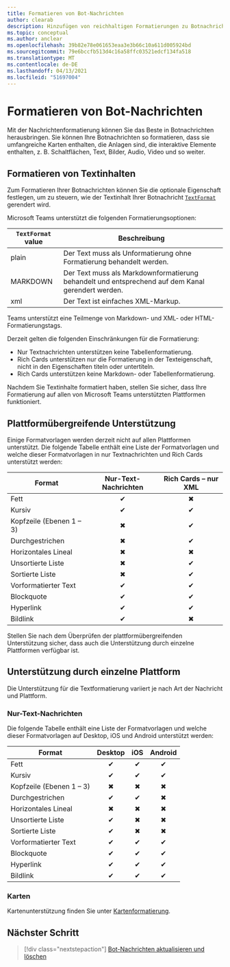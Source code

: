 ```yaml
---
title: Formatieren von Bot-Nachrichten
author: clearab
description: Hinzufügen von reichhaltigen Formatierungen zu Botnachrichten
ms.topic: conceptual
ms.author: anclear
ms.openlocfilehash: 39b82e78e061653eaa3e3b66c10a611d005924bd
ms.sourcegitcommit: 79e6bccfb513d4c16a58ffc03521edcf134fa518
ms.translationtype: MT
ms.contentlocale: de-DE
ms.lasthandoff: 04/13/2021
ms.locfileid: "51697004"
---
```

# <a name="format-your-bot-messages"></a>Formatieren von Bot-Nachrichten

Mit der Nachrichtenformatierung können Sie das Beste in Botnachrichten herausbringen. Sie können Ihre Botnachrichten so formatieren, dass sie umfangreiche Karten enthalten, die Anlagen sind, die interaktive Elemente enthalten, z. B. Schaltflächen, Text, Bilder, Audio, Video und so weiter.

## <a name="format-text-content"></a>Formatieren von Textinhalten

Zum Formatieren Ihrer Botnachrichten können Sie die optionale Eigenschaft festlegen, um zu steuern, wie der Textinhalt Ihrer Botnachricht [`TextFormat`](/bot-framework/dotnet/bot-builder-dotnet-create-messages#customizing-a-message) gerendert wird.

Microsoft Teams unterstützt die folgenden Formatierungsoptionen:

| `TextFormat` value | Beschreibung |
| --- | --- |
| plain | Der Text muss als Unformatierung ohne Formatierung behandelt werden.|
| MARKDOWN | Der Text muss als Markdownformatierung behandelt und entsprechend auf dem Kanal gerendert werden. |
| xml | Der Text ist einfaches XML-Markup. |

Teams unterstützt eine Teilmenge von Markdown- und XML- oder HTML-Formatierungstags.

Derzeit gelten die folgenden Einschränkungen für die Formatierung:

* Nur Textnachrichten unterstützen keine Tabellenformatierung.
* Rich Cards unterstützen nur die Formatierung in der Texteigenschaft, nicht in den Eigenschaften titeln oder untertiteln.
* Rich Cards unterstützen keine Markdown- oder Tabellenformatierung.

Nachdem Sie Textinhalte formatiert haben, stellen Sie sicher, dass Ihre Formatierung auf allen von Microsoft Teams unterstützten Plattformen funktioniert.

## <a name="cross-platform-support"></a>Plattformübergreifende Unterstützung

Einige Formatvorlagen werden derzeit nicht auf allen Plattformen unterstützt. Die folgende Tabelle enthält eine Liste der Formatvorlagen und welche dieser Formatvorlagen in nur Textnachrichten und Rich Cards unterstützt werden:

| Format                     | Nur-Text-Nachrichten | Rich Cards – nur XML |
| ---                       | :---: | :---: |
| Fett                      | ✔ | ✖ |
| Kursiv                    | ✔ | ✔ |
| Kopfzeile (Ebenen 1 &ndash; 3) | ✖ | ✔ |
| Durchgestrichen             | ✖ | ✔ |
| Horizontales Lineal           | ✖ | ✖ |
| Unsortierte Liste            | ✖ | ✔ |
| Sortierte Liste              | ✖ | ✔ |
| Vorformatierter Text         | ✔ | ✔ |
| Blockquote                | ✔ | ✔ |
| Hyperlink                 | ✔ | ✔ |
| Bildlink                | ✔ | ✖ |

Stellen Sie nach dem Überprüfen der plattformübergreifenden Unterstützung sicher, dass auch die Unterstützung durch einzelne Plattformen verfügbar ist.

## <a name="support-by-individual-platform"></a>Unterstützung durch einzelne Plattform

Die Unterstützung für die Textformatierung variiert je nach Art der Nachricht und Plattform.

### <a name="text-only-messages"></a>Nur-Text-Nachrichten

Die folgende Tabelle enthält eine Liste der Formatvorlagen und welche dieser Formatvorlagen auf Desktop, iOS und Android unterstützt werden:

| Format                     | Desktop | iOS | Android |
| ---                       | :---: | :---: | :---: |
| Fett                      | ✔ | ✔ | ✔ |
| Kursiv                    | ✔ | ✔ | ✔ |
| Kopfzeile (Ebenen 1 &ndash; 3) | ✖ | ✖ | ✖ |
| Durchgestrichen             | ✔ | ✔ | ✖ |
| Horizontales Lineal           | ✖ | ✖ | ✖ |
| Unsortierte Liste            | ✔ | ✖ | ✖ |
| Sortierte Liste              | ✔ | ✖ | ✖ |
| Vorformatierter Text         | ✔ | ✔ | ✔ |
| Blockquote                | ✔ | ✔ | ✔ |
| Hyperlink                 | ✔ | ✔ | ✔ |
| Bildlink                | ✔ | ✔ | ✔ |

### <a name="cards"></a>Karten

Kartenunterstützung finden Sie unter [Kartenformatierung](~/task-modules-and-cards/cards/cards-format.md).

## <a name="next-step"></a>Nächster Schritt

> [!div class="nextstepaction"]
> [Bot-Nachrichten aktualisieren und löschen](~/bots/how-to/update-and-delete-bot-messages.md)
